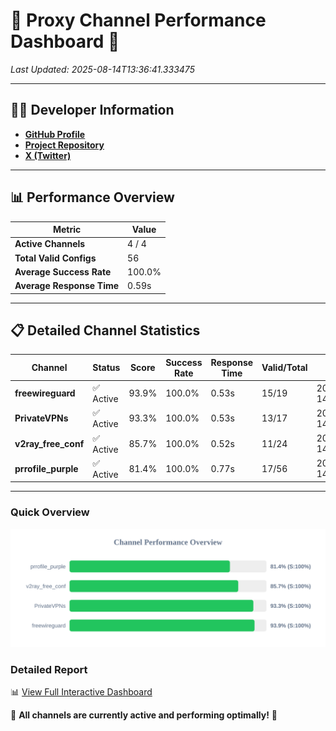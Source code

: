 # 🌟 Proxy Channel Performance Dashboard 🌟

_Last Updated: 2025-08-14T13:36:41.333475_

---

## 👩‍💻 Developer Information

- **[GitHub Profile](https://github.com/4n0nymou3)**  
- **[Project Repository](https://github.com/4n0nymou3/multi-proxy-config-fetcher)**  
- **[X (Twitter)](https://x.com/4n0nymou3)**  

---

## 📊 Performance Overview

| Metric                | Value       |
|-----------------------|-------------|
| **Active Channels**   | 4 / 4       |
| **Total Valid Configs** | 56          |
| **Average Success Rate** | 100.0%      |
| **Average Response Time** | 0.59s       |

---

## 📋 Detailed Channel Statistics

| Channel          | Status     | Score  | Success Rate | Response Time | Valid/Total | Last Success               |
|------------------|------------|--------|--------------|---------------|-------------|----------------------------|
| **freewireguard**  | ✅ Active  | 93.9%  | 100.0% | 0.53s         | 15/19       | 2025-08-14T13:36:41.331288 |
| **PrivateVPNs**  | ✅ Active  | 93.3%  | 100.0% | 0.53s         | 13/17       | 2025-08-14T13:36:40.772827 |
| **v2ray_free_conf**  | ✅ Active  | 85.7%  | 100.0% | 0.52s         | 11/24       | 2025-08-14T13:36:40.207626 |
| **prrofile_purple**  | ✅ Active  | 81.4%  | 100.0% | 0.77s         | 17/56       | 2025-08-14T13:36:39.641306 |

---

### Quick Overview
<div align="center">
  <a href="https://raw.githubusercontent.com/nullluser/NullRepo/refs/heads/main/assets/channel_stats_chart.svg">
    <img src="https://raw.githubusercontent.com/nullluser/NullRepo/refs/heads/main/assets/channel_stats_chart.svg" alt="Source Performance Statistics" width="800">
  </a>
</div>

### Detailed Report
📊 [View Full Interactive Dashboard](https://htmlpreview.github.io/?https://github.com/nullluser/NullRepo/blob/main/assets/performance_report.html)

🎉 **All channels are currently active and performing optimally!** 🎉
